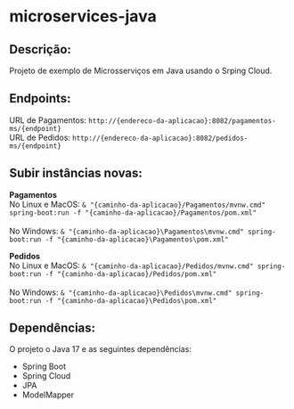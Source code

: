 # microservices-java
Descrição:
----------
Projeto de exemplo de Microsserviços em Java usando o Srping Cloud.

##

Endpoints:
----------
URL de Pagamentos: `http://{endereco-da-aplicacao}:8082/pagamentos-ms/{endpoint}`
<br>
URL de Pedidos: `http://{endereco-da-aplicacao}:8082/pedidos-ms/{endpoint}`

Subir instâncias novas:
-----------------------
<b>Pagamentos</b><br>
No Linux e MacOS: `& "{caminho-da-aplicacao}/Pagamentos/mvnw.cmd" spring-boot:run -f "{caminho-da-aplicacao}/Pagamentos/pom.xml"`
<br><br>
No Windows: `& "{caminho-da-aplicacao}\Pagamentos\mvnw.cmd" spring-boot:run -f "{caminho-da-aplicacao}\Pagamentos\pom.xml"`


<b>Pedidos</b><br>
No Linux e MacOS: `& "{caminho-da-aplicacao}/Pedidos/mvnw.cmd" spring-boot:run -f "{caminho-da-aplicacao}/Pedidos/pom.xml"`
<br><br>
No Windows: `& "{caminho-da-aplicacao}\Pedidos\mvnw.cmd" spring-boot:run -f "{caminho-da-aplicacao}\Pedidos\pom.xml"`

Dependências:
-------------
O projeto o Java 17 e as seguintes dependências:
* Spring Boot
* Spring Cloud
* JPA
* ModelMapper

##
